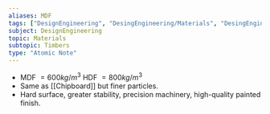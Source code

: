 ```yaml
---
aliases: MDF
tags: ["DesignEngineering", "DesingEngineering/Materials", "DesingEngineering/Materials/Timbers", "DesingEngineering/Materials/Timbers/ManMade"]
subject: DesignEngineering
topic: Materials
subtopic: Timbers
type: "Atomic Note"
---
```


 - MDF $= 600kg/m^3$
   HDF $= 800kg/m^3$
 - Same as [[Chipboard]] but finer particles.
 - Hard surface, greater stability, precision machinery, high-quality painted finish.